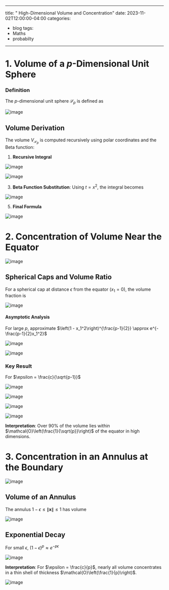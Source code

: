 
---
title: " High-Dimensional Volume and Concentration"
date: 2023-11-02T12:00:00-04:00
categories:
  - blog
tags:
  - Maths
  - probabilty

---


# **1. Volume of a $p$-Dimensional Unit Sphere**

### **Definition**
The $p$-dimensional unit sphere $\mathcal{S}_p$ is defined as

![image](https://github.com/user-attachments/assets/04bdacc8-279f-44d8-91e3-7033f07dc55c)


## **Volume Derivation**
The volume $V_{\mathcal{S}_p}$ is computed recursively using polar coordinates and the Beta function:
1. **Recursive Integral**

![image](https://github.com/user-attachments/assets/8d8fa7cb-65c1-443e-9b1a-cea1a608fcb5)

![image](https://github.com/user-attachments/assets/76e76da2-e4f3-4f65-8b6f-8285ea7180bd)


3. **Beta Function Substitution**:
   Using $t = x^2$, the integral becomes

![image](https://github.com/user-attachments/assets/d3200baf-a42f-4be9-aaf2-1a530cdcae86)


5. **Final Formula**

   
![image](https://github.com/user-attachments/assets/0a19c43f-85c6-45ad-99c8-d43e41f5793a)



# **2. Concentration of Volume Near the Equator**

![image](https://github.com/user-attachments/assets/c9c14e2e-50c3-4e36-91b3-91961194ed90)


## **Spherical Caps and Volume Ratio**
For a spherical cap at distance $\epsilon$ from the equator ($x_1 = 0$), the volume fraction is

![image](https://github.com/user-attachments/assets/bd709aac-d824-482a-9507-8355b35b6c34)


#### **Asymptotic Analysis**
For large $p$, approximate $\left(1 - x_1^2\right)^{\frac{p-1}{2}} \approx e^{-\frac{p-1}{2}x_1^2}$


![image](https://github.com/user-attachments/assets/655b9dce-b4e5-46ac-aa02-782a49ad0a6e)

![image](https://github.com/user-attachments/assets/0375aae1-586f-4e20-b448-283efad4cbbf)


### **Key Result**
For $\epsilon = \frac{c}{\sqrt{p-1}}$

![image](https://github.com/user-attachments/assets/c24e66cb-7150-4e6f-b184-3700256b68e1)

![image](https://github.com/user-attachments/assets/ebaa2c07-739a-4175-92b5-b215fafd4516)

![image](https://github.com/user-attachments/assets/f4949736-0990-4bcc-95ee-bcaa32d280c5)

![image](https://github.com/user-attachments/assets/a76110a5-5af9-4f59-b338-7f219cca76a0)


**Interpretation**: Over 90% of the volume lies within $\mathcal{O}\left(\frac{1}{\sqrt{p}}\right)$ of the equator in high dimensions.


# **3. Concentration in an Annulus at the Boundary**

![image](https://github.com/user-attachments/assets/497716e8-08bd-4bae-ae92-d69fa121c15c)


## **Volume of an Annulus**
The annulus $1 - \epsilon \leq \|\mathbf{x}\| \leq 1$ has volume

![image](https://github.com/user-attachments/assets/726a1753-de35-47ad-8cf0-4b9a1e141629)

## **Exponential Decay**
For small $\epsilon$, $(1 - \epsilon)^p \approx e^{-p\epsilon}$

![image](https://github.com/user-attachments/assets/06d08523-6b18-4ce8-8c69-cf8424415344)

**Interpretation**: For $\epsilon = \frac{c}{p}$, nearly all volume concentrates in a thin shell of thickness $\mathcal{O}\left(\frac{1}{p}\right)$.

![image](https://github.com/user-attachments/assets/46b4fac6-f9bc-4548-85e0-d1b1cb197b0d)







